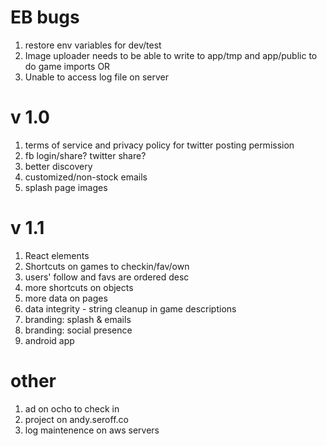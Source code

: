 # EB bugs

1. restore env variables for dev/test
1. Image uploader needs to be able to write to app/tmp and app/public to do game imports OR 
1. Unable to access log file on server

# v 1.0

1. terms of service and privacy policy for twitter posting permission 
1. fb login/share? twitter share?
1. better discovery
1. customized/non-stock emails
1. splash page images

# v 1.1

1. React elements
1. Shortcuts on games to checkin/fav/own
1. users' follow and favs are ordered desc
1. more shortcuts on objects
1. more data on pages
1. data integrity - string cleanup in game descriptions
1. branding: splash & emails
1. branding: social presence
1. android app

# other
1. ad on ocho to check in
1. project on andy.seroff.co
1. log maintenence on aws servers